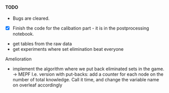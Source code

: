 #### TODO

- Bugs are cleared.
- [x] Finish the code for the calibation part - it is in the postprocessing notebook.


- get tables from the raw data
- get experiments where set elimination beat everyone

Amelioration
- implement the algorithm where we put back eliminated sets in the game. -> MEPF
I.e. version with put-backs: add a counter for each node on the number of total knowledge. Call it time, and change the variable name on overleaf accordingly
